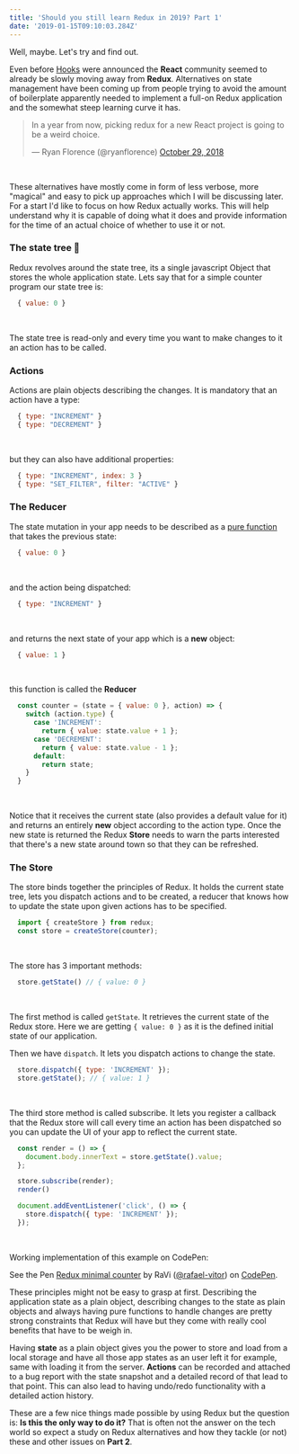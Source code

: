 ```yaml
---
title: 'Should you still learn Redux in 2019? Part 1'
date: '2019-01-15T09:10:03.284Z'
---
```


<!-- title: worth learning redux in 2019? -->

Well, maybe. Let's try and find out.

Even before [Hooks](https://reactjs.org/docs/hooks-intro.html) were announced the **React**
community seemed to already be slowly moving away from **Redux**. Alternatives on state management
have been coming up from people trying to avoid the amount of boilerplate apparently needed
to implement a full-on Redux application and the somewhat steep learning curve it has.

<blockquote class="twitter-tweet" data-lang="en"><p lang="en" dir="ltr">In a year from now, picking redux for a new React project is going to be a weird choice.</p>&mdash; Ryan Florence (@ryanflorence) <a href="https://twitter.com/ryanflorence/status/1057010447432454146?ref_src=twsrc%5Etfw">October 29, 2018</a></blockquote>
&nbsp;

These alternatives have mostly come in form of less verbose, more "magical" and easy to pick up approaches which I will be discussing later. For a start I'd like to focus on how Redux actually works. This will help understand why it is capable of doing what it does and provide
information for the time of an actual choice of whether to use it or not.

### The state tree 🌲

Redux revolves around the state tree, its a single javascript Object that stores the whole
application state. Lets say that for a simple counter program our state tree is:

```javascript
  { value: 0 }
```
<br>

 The state tree is read-only and every time you want to make changes to it
an action has to be called.


### Actions

Actions are plain objects describing the changes. It is mandatory that an action have a type:

```javascript
  { type: "INCREMENT" }
  { type: "DECREMENT" }
```
<br>

but they can also have additional properties:

```javascript
  { type: "INCREMENT", index: 3 }
  { type: "SET_FILTER", filter: "ACTIVE" }
```

### The Reducer

The state mutation in your app needs to be described as a [pure function](https://hackernoon.com/javascript-and-functional-programming-pt-3-pure-functions-d572bb52e21c) that takes the previous state:

```javascript
  { value: 0 }
```
<br>

and the action being dispatched:

```javascript
  { type: "INCREMENT" }
```
<br>

and returns the next state of your app which is a **new** object:

```javascript
  { value: 1 }
```
<br>

this function is called the **Reducer**

```javascript
  const counter = (state = { value: 0 }, action) => {
    switch (action.type) {
      case 'INCREMENT':
        return { value: state.value + 1 };
      case 'DECREMENT':
        return { value: state.value - 1 };
      default:
        return state;
    }
  }
```
<br>

Notice that it receives the current state (also provides a default value for it) and returns an
entirely **new** object according to the action type.
Once the new state is returned the Redux **Store** needs to warn the parts interested that there's
a new state around town so that they can be refreshed.

### The Store

The store binds together the principles of Redux. It holds the current state tree, lets you
dispatch actions and to be created, a reducer that knows how to update the state upon given
actions has to be specified.

```javascript
  import { createStore } from redux;
  const store = createStore(counter);
```
<br>

The store has 3 important methods:

```javascript
  store.getState() // { value: 0 }
```
<br>

The first method is called `getState`. It retrieves the current state of the Redux store.
Here we are getting `{ value: 0 }` as it is the defined initial state of our application.

Then we have `dispatch`. It lets you dispatch actions to change the state.

```javascript
  store.dispatch({ type: 'INCREMENT' });
  store.getState(); // { value: 1 }
```
<br>

The third store method is called subscribe. It lets you register a callback that the
Redux store will call every time an action has been dispatched so you can
update the UI of your app to reflect the current state.

```javascript
  const render = () => {
    document.body.innerText = store.getState().value;
  };

  store.subscribe(render);
  render()

  document.addEventListener('click', () => {
    store.dispatch({ type: 'INCREMENT' });
  });
```
<br>

Working implementation of this example on CodePen:

<p data-height="265" data-theme-id="dark" data-slug-hash="QzYaqK" data-default-tab="js,result" data-user="rafael-vitor" data-pen-title="Redux minimal counter" class="codepen">See the Pen <a href="https://codepen.io/rafael-vitor/pen/QzYaqK/">Redux minimal counter</a> by RaVi (<a href="https://codepen.io/rafael-vitor">@rafael-vitor</a>) on <a href="https://codepen.io">CodePen</a>.</p>

These principles might not be easy to grasp at first. Describing the application state
as a plain object, describing changes to the state as plain objects and always having pure
functions to handle changes are pretty strong constraints that Redux will have but they come
with really cool benefits that have to be weigh in.

Having **state** as a plain object gives you the power to store and load from a local
storage and have all those app states as an user left it for example, same with loading it
from the server. **Actions** can be recorded and attached to a bug report with the state
snapshot and a detailed record of that lead to that point. This can also lead to
having undo/redo functionality with a detailed action history.

These are a few nice things made possible by using Redux but the question is:
**Is this the only way to do it?** That is often not the answer on the tech world
so expect a study on Redux alternatives and how they tackle (or not) these
and other issues on **Part 2**.


<!-- https://medium.com/reactbrasil/case-mobx-para-redux-a2d04018d5c4
https://codeburst.io/mobx-vs-redux-with-react-a-noobs-comparison-and-questions-382ba340be09
https://github.com/facebook/flux/blob/master/examples/flux-concepts/README.md
https://medium.com/@dan_abramov/you-might-not-need-redux-be46360cf367 -->